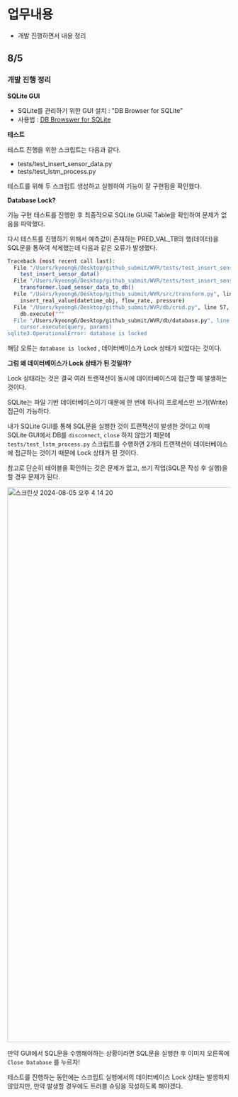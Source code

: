 # 업무내용

- 개발 진행하면서 내용 정리

## 8/5

### 개발 진행 정리

**SQLite GUI**

- SQLite를 관리하기 위한 GUI 설치 : "DB Browser for SQLite"
- 사용법 : [DB Browswer for SQLite](https://seong6496.tistory.com/233)

**테스트**  

테스트 진행을 위한 스크립트는 다음과 같다.
- tests/test_insert_sensor_data.py
- tests/test_lstm_process.py

테스트를 위해 두 스크립트 생성하고 실행하여 기능이 잘 구현됨을 확인했다.

**Database Lock?**

기능 구현 테스트를 진행한 후 최종적으로 SQLite GUI로 Table을 확인하여 문제가 없음을 파악했다. 

다시 테스트를 진행하기 위해서 예측값이 존재하는 PRED_VAL_TB의 행(데이터)을 SQL문을 통하여 삭제했는데 다음과 같은 오류가 발생했다.

```bash
Traceback (most recent call last):
  File "/Users/kyeong6/Desktop/github_submit/WVR/tests/test_insert_sensor_data.py", line 31, in <module>
    test_insert_sensor_data()
  File "/Users/kyeong6/Desktop/github_submit/WVR/tests/test_insert_sensor_data.py", line 18, in test_insert_sensor_data
    transformer.load_sensor_data_to_db()
  File "/Users/kyeong6/Desktop/github_submit/WVR/src/transform.py", line 44, in load_sensor_data_to_db
    insert_real_value(datetime_obj, flow_rate, pressure)
  File "/Users/kyeong6/Desktop/github_submit/WVR/db/crud.py", line 57, in insert_real_value
    db.execute("""
  File "/Users/kyeong6/Desktop/github_submit/WVR/db/database.py", line 31, in execute
    cursor.execute(query, params)
sqlite3.OperationalError: database is locked
```

해당 오류는 `database is locked` , 데이터베이스가 Lock 상태가 되었다는 것이다. 

**그럼 왜 데이터베이스가 Lock 상태가 된 것일까?**

Lock 상태라는 것은 결국 여러 트랜잭션이 동시에 데이터베이스에 접근할 때 발생하는 것이다. 

SQLite는 파일 기반 데이터베이스이기 때문에 한 번에 하나의 프로세스만 쓰기(Write) 접근이 가능하다. 

내가 SQLite GUI를 통해 SQL문을 실행한 것이 트랜잭션이 발생한 것이고 이때 SQLite GUI에서 DB를 `disconnect`, `close` 하지 않았기 때문에 `tests/test_lstm_process.py` 스크립트를 수행하면 2개의 트랜잭션이 데이터베이스에 접근하는 것이기 때문에 Lock 상태가 된 것이다. 

참고로 단순히 테이블을 확인하는 것은 문제가 없고, 쓰기 작업(SQL문 작성 후 실행)을 할 경우 문제가 된다. 

<img width="1251" alt="스크린샷 2024-08-05 오후 4 14 20" src="https://github.com/user-attachments/assets/a65383c6-bb50-48e6-802b-ce2d8139ab76">


만약 GUI에서 SQL문을 수행해야하는 상황이라면 SQL문을 실행한 후 이미지 오른쪽에 `Close Database` 를 누르자!

테스트를 진행하는 동안에는 스크립트 실행에서의 데이터베이스 Lock 상태는 발생하지 않았지만, 만약 발생할 경우에도 트러블 슈팅을 작성하도록 해야겠다.
